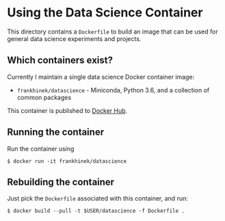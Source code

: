 # Using the Data Science Container

This directory contains a `Dockerfile` to build an image that can be used for
general data science experiments and projects.

## Which containers exist?

Currently I maintain a single data science Docker container image:

* `frankhinek/datascience` - Miniconda, Python 3.6, and a collection of common packages

 This container is published to [Docker Hub](https://hub.docker.com/r/frankhinek/datascience/).

## Running the container

Run the container using

    $ docker run -it frankhinek/datascience

## Rebuilding the container

Just pick the `Dockerfile` associated with this container, and run:

    $ docker build --pull -t $USER/datascience -f Dockerfile .
